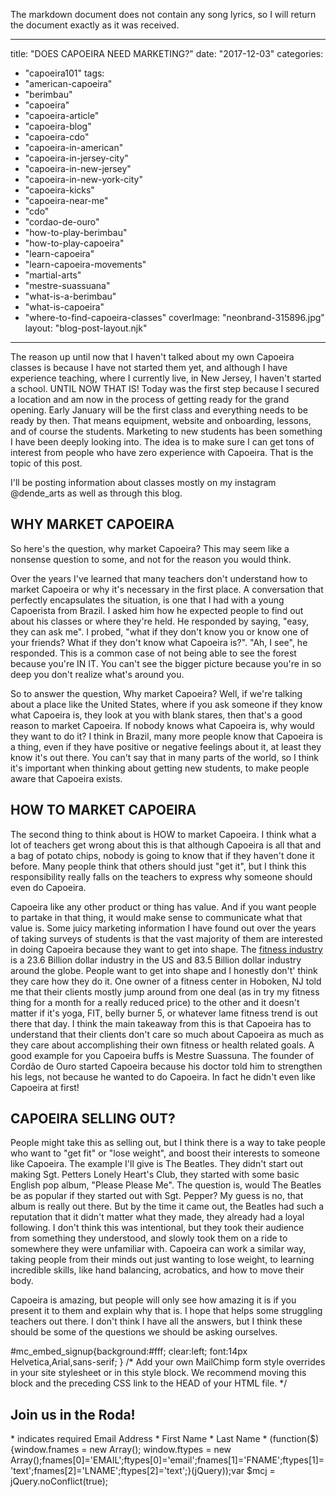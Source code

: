 The markdown document does not contain any song lyrics, so I will return the document exactly as it was received.

---
title: "DOES CAPOEIRA NEED MARKETING?"
date: "2017-12-03"
categories: 
  - "capoeira101"
tags: 
  - "american-capoeira"
  - "berimbau"
  - "capoeira"
  - "capoeira-article"
  - "capoeira-blog"
  - "capoeira-cdo"
  - "capoeira-in-american"
  - "capoeira-in-jersey-city"
  - "capoeira-in-new-jersey"
  - "capoeira-in-new-york-city"
  - "capoeira-kicks"
  - "capoeira-near-me"
  - "cdo"
  - "cordao-de-ouro"
  - "how-to-play-berimbau"
  - "how-to-play-capoeira"
  - "learn-capoeira"
  - "learn-capoeira-movements"
  - "martial-arts"
  - "mestre-suassuana"
  - "what-is-a-berimbau"
  - "what-is-capoeira"
  - "where-to-find-capoeira-classes"
coverImage: "neonbrand-315896.jpg"
layout: "blog-post-layout.njk"
---

The reason up until now that I haven't talked about my own Capoeira classes is because I have not started them yet, and although I have experience teaching, where I currently live, in New Jersey, I haven't started a school. UNTIL NOW THAT IS! Today was the first step because I secured a location and am now in the process of getting ready for the grand opening. Early January will be the first class and everything needs to be ready by then. That means equipment, website and onboarding, lessons, and of course the students. Marketing to new students has been something I have been deeply looking into. The idea is to make sure I can get tons of interest from people who have zero experience with Capoeira. That is the topic of this post.

I'll be posting information about classes mostly on my instagram @dende\_arts as well as through this blog.

## WHY MARKET CAPOEIRA

So here's the question, why market Capoeira? This may seem like a nonsense question to some, and not for the reason you would think.

Over the years I've learned that many teachers don't understand how to market Capoeira or why it's necessary in the first place. A conversation that perfectly encapsulates the situation, is one that I had with a young Capoerista from Brazil. I asked him how he expected people to find out about his classes or where they're held. He responded by saying, "easy, they can ask me". I probed, "what if they don't know you or know one of your friends? What if they don't know what Capoeira is?". "Ah, I see", he responded. This is a common case of not being able to see the forest because you're IN IT. You can't see the bigger picture because you're in so deep you don't realize what's around you.

So to answer the question, Why market Capoeira? Well, if we're talking about a place like the United States, where if you ask someone if they know what Capoeira is, they look at you with blank stares, then that's a good reason to market Capoeira. If nobody knows what Capoeira is, why would they want to do it? I think in Brazil, many more people know that Capoeira is a thing, even if they have positive or negative feelings about it, at least they know it's out there. You can't say that in many parts of the world, so I think it's important when thinking about getting new students, to make people aware that Capoeira exists.

## HOW TO MARKET CAPOEIRA

The second thing to think about is HOW to market Capoeira.  I think what a lot of teachers get wrong about this is that although Capoeira is all that and a bag of potato chips, nobody is going to know that if they haven't done it before. Many people think that others should just "get it", but I think this responsibility really falls on the teachers to express why someone should even do Capoeira.

Capoeira like any other product or thing has value. And if you want people to partake in that thing, it would make sense to communicate what that value is. Some juicy marketing information I have found out over the years of taking surveys of students is that the vast majority of them are interested in doing Capoeira because they want to get into shape. The [fitness industry](https://www.statista.com/topics/1141/health-and-fitness-clubs/) is a 23.6 Billion dollar industry in the US and 83.5 Billion dollar industry around the globe. People want to get into shape and I honestly don't' think they care how they do it. One owner of a fitness center in Hoboken, NJ told me that their clients mostly jump around from one deal (as in try my fitness thing for a month for a really reduced price) to the other and it doesn't matter if it's yoga, FIT, belly burner 5, or whatever lame fitness trend is out there that day. I think the main takeaway from this is that Capoeira has to understand that their clients don't care so much about Capoeira as much as they care about accomplishing their own fitness or health related goals. A good example for you Capoeira buffs is Mestre Suassuna. The founder of Cordão de Ouro started Capoeira because his doctor told him to strengthen his legs, not because he wanted to do Capoeira. In fact he didn't even like Capoeira at first!

## CAPOEIRA SELLING OUT?

People might take this as selling out, but I think there is a way to take people who want to "get fit" or "lose weight", and boost their interests to someone like Capoeira. The example I'll give is The Beatles. They didn't start out making Sgt. Petters Lonely Heart's Club, they started with some basic English pop album, "Please Please Me". The question is, would The Beatles be as popular if they started out with Sgt. Pepper? My guess is no, that album is really out there. But by the time it came out, the Beatles had such a reputation that it didn't matter what they made, they already had a loyal following. I don't think this was intentional, but they took their audience from something they understood, and slowly took them on a ride to somewhere they were unfamiliar with. Capoeira can work a similar way, taking people from their minds out just wanting to lose weight, to learning incredible skills, like hand balancing, acrobatics, and how to move their body.

Capoeira is amazing, but people will only see how amazing it is if you present it to them and explain why that is. I hope that helps some struggling teachers out there. I don't think I have all the answers, but I think these should be some of the questions we should be asking ourselves.

#mc\_embed\_signup{background:#fff; clear:left; font:14px Helvetica,Arial,sans-serif; } /\* Add your own MailChimp form style overrides in your site stylesheet or in this style block. We recommend moving this block and the preceding CSS link to the HEAD of your HTML file. \*/

## Join us in the Roda!

\* indicates required Email Address \* First Name \* Last Name \* (function($) {window.fnames = new Array(); window.ftypes = new Array();fnames\[0\]='EMAIL';ftypes\[0\]='email';fnames\[1\]='FNAME';ftypes\[1\]='text';fnames\[2\]='LNAME';ftypes\[2\]='text';}(jQuery));var $mcj = jQuery.noConflict(true);
